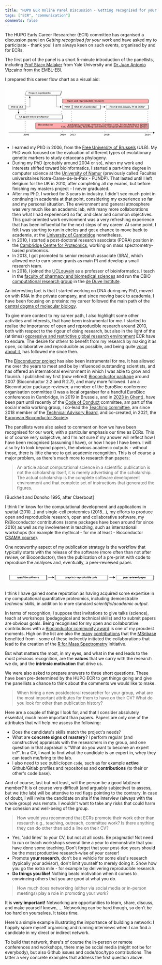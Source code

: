 ```yaml
---
title: "HUPO ECR Online Panel Discussion - Getting recognised for your work"
tags: ["ECR", "communication"]
comments: false
---
```


The HUPO Early Career Researcher (ECR) committee has organised a
discussion panel on *Getting recognised for your work* and have asked
my to participate - thank you! I am always keen on such events,
organised by and for ECRs.

The first part of the panel is a short 5-minute introduction of the
panellists, including [Prof Stacy
Malaker](https://www.malakerlab.com/) from Yale University and [Dr
Juan Antonio
Vizcaino](https://www.ebi.ac.uk/people/person/juan-vizcaino/) from the
EMBL-EBI.

I prepared this career flow chart as a visual aid:

![Career path](/images/2024-ecr-recognition-careerpath.png)

- I earned my PhD in 2006, from the [Free University of
  Brussels](https://www.ulb.be/) (ULB). My PhD work focused on the
  evaluation of different types of evolutionary genetic markers to
  study cetaceans phylogeny.
- During my PhD (probably around 2004 or so), when my work and
  interests shifted toward bioinformatics, I started a part-time
  degree in computer science at the [University of
  Namur](https://unamur.be/) (previously called Facultés
  universitaires Notre-Dame-de-la-Paix - FUNDP). That lasted until I
  left Belgium for the UK in 2010, after completing all my exams, but
  before finishing my masters project - I never graduated.
- After my PhD, I worked for 3 years in industry. I didn't see much
  point in continuing in academia at that point, considering my
  experience so far and my personal situation. The environment and
  general atmosphere was very much like an academic lab, with many
  more collaborations then what I had experienced so far, and clear
  and common objectives. This goal-oriented work environment was a
  very refreshing experience that has been influential for the next
  steps of my career. At some point, I felt I was starting to run in
  circles and got a chance to move back to academia, at the
  [University of Cambridge](https://www.cam.ac.uk/) nonetheless.
- In 2010, I started a post-doctoral research associate (PDRA)
  position in the [Cambridge Centre for
  Proteomics](https://proteomics.bio.cam.ac.uk/), working on mass
  spectrometry-based proteomics.
- In 2013, I got promoted to senior research associate (SRA), which
  allowed me to earn some grants as main PI and develop a small
  research team.
- In 2018, I joined the
  [UCLouvain](https://uclouvain.be/fr/index.html) as a professor of
  bioinformatics. I teach in the [faculty of pharmacy and biomedical
  sciences](https://uclouvain.be/fr/facultes/fasb) and run the CBIO
  [computational research group](https://lgatto.github.io/cbio-lab/)
  in the [de Duve Institute](https://www.deduveinstitute.be/).

An interesting fact is that I started working on DNA during my PhD,
moved on with RNA in the private company, and since moving back to
academia, I have been focusing on proteins: my career followed the
main path of the [central dogma of molecular
biology](https://en.wikipedia.org/wiki/Central_dogma_of_molecular_biology).

To give more context to my career path, I also highlight some other
activities and interests, that have been instrumental for me. I
started to realise the importance of open and reproducible research
around 2010, both with respect to the rigour of doing research, but
also in the light of the (at times) [oppressive and restrictive global
research environment](http://bulliedintobadscience.org/) ECR have to
endure. The desire for others to benefit from my research by making it
as open, collaborative and reproducible as possible, and being quite
[vocal about it](https://lgatto.github.io/open-and-rr-2/), has
followed me since then.

The [Bioconductor project](https://bioconductor.org/) has also been
instrumental for me. It has allowed me over the years to meet and be
by influenced outstanding scientists, and has offered an international
environment in which I was able to grow and flourish. I published my
first (now retired) [Bioconductor
package](https://bioconductor.org/packages/3.12/bioc/html/yaqcaffy.html)
around 2007 (Bioconductor 2.2 and R 2.7), and many more followed. I am
a Bioconductor package reviewer, a member of the EuroBioc conference
organisation committee (I was a local organiser for a handful EuroBioc
conferences in Cambridge, in 2019 in Brussels, and in [2023 in
Ghent](https://eurobioc2023.bioconductor.org/)), have been part until
recently of the [Code of
Conduct](https://bioconductor.org/about/code-of-conduct/) committee,
am part of the social media working group, I co-lead the [Teaching
committee](https://bioconductor.org/help/education-training/), am
since 2018 member of the [Technical Advisory
Board](https://bioconductor.org/about/technical-advisory-board/), and
co-created, in 2021, the [European Bioconductor
Society](https://bioconductor.org/about/european-bioconductor-society/).

The panellists were also asked to comment on how we have been
recognised for our work, with a particular emphasis our time as
ECRs. This is of course very subjective, and I'm not sure if my answer
will reflect how I have been recognised (assuming I have), or how I
hope I have been. I will also try to look beyond papers, the obvious
academic outputs - without those, there is little chance to get
academic recognition. This is of course a major problem, as there's
much more to research than papers:

> An article about computational science in a scientific publication
> is not the scholarship itself, it is merely advertising of the
> scholarship. The actual scholarship is the complete software
> development environment and that complete set of instructions that
> generated the figures.

[Buckheit and Donoho 1995, after Claerbout]

I think I'm know for the computational development and applications in
spatial (2010...) and single-cell proteomics (2018...), my efforts to
produce open and reproducible research, open and collaborative
software, my R/Bioconductor contributions (some packages have been
around for since 2010) as well as my involvement in teaching, such as
international workshops (for example the mythical - for me at least -
Bioconductor [CSAMA course](https://csama2024.bioconductor.eu/)).

One noteworthy aspect of my publication strategy is the workflow that
typically starts with the release of the software (more often than not
after review, on Bioconductor), then the publication of a pre-print
with code to reproduce the analyses and, eventually, a peer-reviewed
paper.

![open software, pre-print and paper publication workflow](/images/2024-ecr-recognition-pubworkflow.png)

I think I have gained some reputation as having acquired some
expertise in my computational quantitative proteomics, including
demonstrable *technical skills*, in addition to more standard
*scientific/academic output*.


In terms of recognition, I suppose that invitations to give talks
(science), teach at workshops (pedagogical and technical skills) and
to submit papers are obvious goals. Being recognised for my open and
collaborative contributions with a [Bioconductor community
award](https://bioconductor.org/about/awards/) is one of my proudest
moments. High on the list are also the
[many](https://lgatto.github.io/msnbase-contribs/)
[contributions](https://lgatto.github.io/msnbase-contribs-2/) that the
[MSnbase](https://bioconductor.org/packages/release/bioc/html/MSnbase.html)
benefited from - some of these indirectly initiated the
collaborations that lead to the creation of the [R for Mass
Spectrometry](https://www.rformassspectrometry.org/) initiative.

But what matters the most, in my eyes, and what in the end leads to
the most precious recognition, are the **values** that we carry with
the research we do, and the **intrinsic motivation** that drive us.


We were also asked to prepare answers to three short questions. These
have been pre-determined by the HUPO ECR to get things going and give
the panellists a chance to think about the comments we would like to
make.

> When hiring a new postdoctoral researcher for your group, what are
> the most important attributes for them to have on their CV? What do
> you look for other than publication history?

Here are a couple of things I look for, and that I consider absolutely
essential, much more important than papers. Papers are only one of the
attributes that will help me assess the following:

- Does the candidate's skills match the project's needs?
- What are **concrete signs of mastery**? I perform regular (and
  constructive) appraisals with the researchers in my group, and one
  question in that appraisal is "What do you want to become an expert
  in?". In a CV, I want to find what the candidate is an expert in,
  whey they can teach me/bring to the lab.
- I also need to see public/open `code`, such as for example
  **active** Github/Gitlab profiles and repositories and
  **contributions** (to their or other's code base).

And of course, last but not least, will the person be a good lab/team
member? It is of course very difficult (and arguably subjective) to
assess, but we (the lab) will be attentive to red flags pointing to
the contrary. In case of doubt, I will invite the candidate on site if
the interview (always with the whole group) was remote. I wouldn't
want to take any risks that could harm the cohesion and well-being of
the group.

> How would you recommend that ECRs promote their work other than
> research e.g., teaching, outreach, committee work? Is there anything
> they can do other than add a line on their CV?

- Yes, 'add lines' to your CV, but not at all costs. Be pragmatic! Not
  need to run or teach workshops several time a year to demonstrate
  that you have done some teaching. Don't forget that your post-doc
  years should be the most productive research-wise of your career!
- Promote **your research**, don't be a vehicle for some else's
  research (typically your advisor), don't limit yourself to merely
  doing it. Show how you go the extra mile - for example by delivering
  reproducible research.
- **Do things you like!** Nothing beats motivation when it comes to
  convincing others that you are good at what you do.


> How much does networking (either via social media or in-person
> meetings) play a role in promoting your work?


It is **very important!** Networking are opportunities to learn,
share, discuss, and make yourself known, ... Networking can be hard
though, so don't be too hard on yourselves. It takes time.

Here's a simple example illustrating the importance of building a
network: I happily spare myself organising and running interviews when
I can find a candidate in my direct or indirect network.

To build that network, there's of course the in-person or remote
conferences and workshops, there may be social media (might not be for
everybody), but also Github issues and code/doc/typo
contributions. The latter a very concrete examples that address the
first question above.
